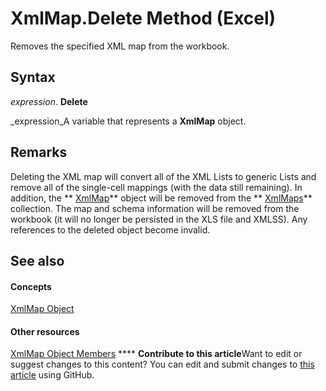
# XmlMap.Delete Method (Excel)

Removes the specified XML map from the workbook.


## Syntax

 _expression_. **Delete**

 _expression_A variable that represents a  **XmlMap** object.


## Remarks

Deleting the XML map will convert all of the XML Lists to generic Lists and remove all of the single-cell mappings (with the data still remaining). In addition, the  ** [XmlMap](39b0823f-0068-d8df-e4e1-ca62b55d58f5.md)** object will be removed from the ** [XmlMaps](0cb16ec8-1120-0da3-508b-c1c9b0aa1701.md)** collection. The map and schema information will be removed from the workbook (it will no longer be persisted in the XLS file and XMLSS). Any references to the deleted object become invalid.


## See also


#### Concepts


 [XmlMap Object](39b0823f-0068-d8df-e4e1-ca62b55d58f5.md)
#### Other resources


 [XmlMap Object Members](b6654149-ac1b-d570-0722-b49bf58f2a53.md)
****   **Contribute to this article**Want to edit or suggest changes to this content? You can edit and submit changes to  [this article](https://github.com/jhershey00/VBA_Excel_Test/OpenXMLCon/articles/8acde534-c465-029a-635a-38f63c5f4013.md) using GitHub.

